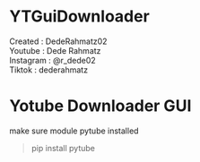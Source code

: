 # YTGuiDownloader
Created : DedeRahmatz02 <br>
Youtube : Dede Rahmatz <br>
Instagram : @r_dede02 <br>
Tiktok : dederahmatz <br>

<h1>Yotube Downloader GUI</h1>

make sure module pytube installed

> pip install pytube
